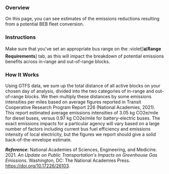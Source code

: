  ### Overview 
On this page, you can see estimates of the emissions reductions resulting from a potential BEB fleet conversion.

### Instructions
Make sure that you've set an appropriate bus range on the :violet[**📊Range Requirements**] tab, as this will impact the breakdown of potential emissions benefits across in-range and out-of-range blocks.

### How It Works
Using GTFS data, we sum up the total distance of all active blocks on your chosen day of analysis, divided into the two categories of in-range and out-of-range blocks. We then multiply these distances by some emissions intensities per miles based on average figures reported in Transit Cooperative Research Program Report 226 (National Academies, 2021). This report estimated average emissions intensities of 3.05 kg CO2e/mile for diesel buses, versus 0.97 kg CO2e/mile for battery-electric buses. The exact emissions impacts for a particular agency will vary based on a large number of factors including current bus fuel efficiency and emissions intensity of local electricity, but the figures we report should give a solid back-of-the-envelope estimate.

***Reference***: National Academies of Sciences, Engineering, and Medicine. 2021. *An Update on Public Transportation's Impacts on Greenhouse Gas Emissions*. Washington, DC: The National Academies Press. https://doi.org/10.17226/26103.